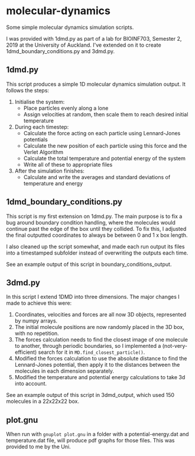 # molecular-dynamics
Some simple molecular dynamics simulation scripts.

I was provided with 1dmd.py as part of a lab for BIOINF703, Semester 2, 2019 at the University of Auckland. I've extended on it to create 1dmd_boundary_conditions.py and 3dmd.py.

## 1dmd.py
This script produces a simple 1D molecular dynamics simulation output. It follows the steps:
1. Initialise the system:
   - Place particles evenly along a lone
   - Assign velocities at random, then scale them to reach desired initial temperature
2. During each timestep:
   - Calculate the force acting on each particle using Lennard-Jones potentials
   - Calculate the new position of each particle using this force and the Verlet Algorithm
   - Calculate the total temperature and potential energy of the system
   - Write all of these to appropriate files
3. After the simulation finishes:
   - Calculate and write the averages and standard deviations of temperature and energy

## 1dmd_boundary_conditions.py
This script is my first extension on 1dmd.py. The main purpose is to fix a bug around boundary condition handling, where the molecules would continue past the edge of the box until they collided. To fix this, I adjusted the final outputted coordinates to always be between 0 and 1 x box length.

I also cleaned up the script somewhat, and made each run output its files into a timestamped subfolder instead of overwriting the outputs each time. 

See an example output of this script in boundary_conditions_output. 

## 3dmd.py
In this script I extend 1DMD into three dimensions. The major changes I made to achieve this were:
1. Coordinates, velocities and forces are all now 3D objects, represented by numpy arrays. 
2. The initial molecule positions are now randomly placed in the 3D box, with no repetition.
3. The forces calculation needs to find the closest image of one molecule to another, through periodic boundaries, so I implemented a (not-very-efficient) search for it in `MD.find_closest_particle()`.
4. Modified the forces calculation to use the absolute distance to find the Lennard-Jones potential, then apply it to the distances between the molecules in each dimension separately.
5. Modified the temperature and potential energy calculations to take 3d into account. 

See an example output of this script in 3dmd_output, which used 150 molecules in a 22x22x22 box. 

## plot.gnu
When run with `gnuplot plot.gnu` in a folder with a potential-energy.dat and temperature.dat file, will produce pdf graphs for those files. This was provided to me by the Uni. 

